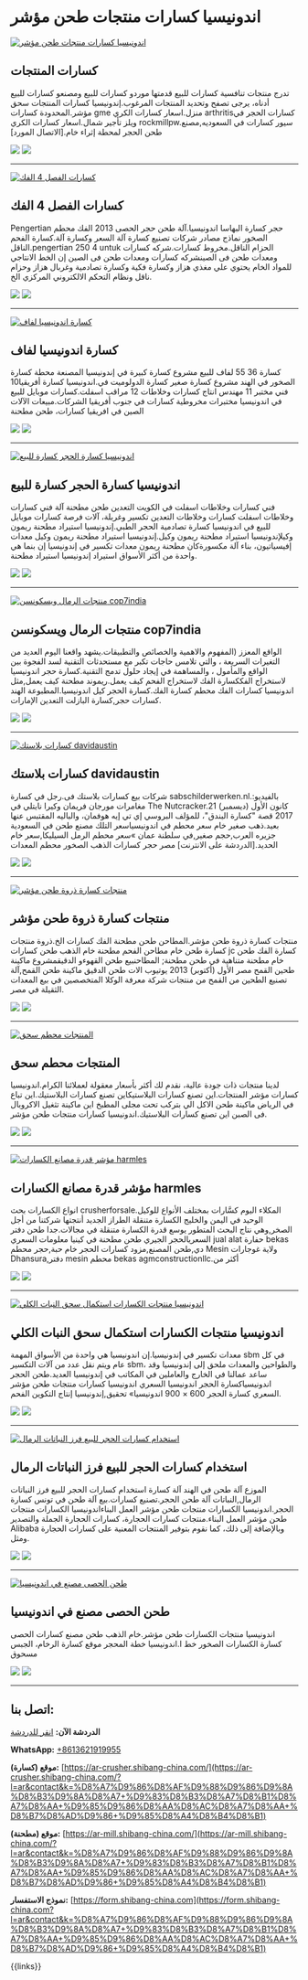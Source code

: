 # اندونيسيا كسارات منتجات طحن مؤشر

<a href="https://swt.shibang-china.com/?n=lxq&l=ar&img&k=%D8%A7%D9%86%D8%AF%D9%88%D9%86%D9%8A%D8%B3%D9%8A%D8%A7+%D9%83%D8%B3%D8%A7%D8%B1%D8%A7%D8%AA+%D9%85%D9%86%D8%AA%D8%AC%D8%A7%D8%AA+%D8%B7%D8%AD%D9%86+%D9%85%D8%A4%D8%B4%D8%B1" target="_blank">![اندونيسيا كسارات منتجات طحن مؤشر](http://static.shibang-china.com/all-800x300/690.jpg)</a>

## كسارات المنتجات
تدرج منتجات تنافسية كسارات للبيع قدمتها موردو كسارات للبيع ومصنعو كسارات للبيع أدناه، يرجى تصفح وتحديد المنتجات المرغوب.إندونيسيا كسارات المنتجات سحق مؤشر.المحدودة كسارات gme منزل.اسعار كسارات الكري arthritisكسارات الحجر في ويلز تأجير شمال.اسعار كسارات الكري rockmillpw.سيور كسارات في السعوديه,مصنع طحن الحجر لمحطة إثراء خام.[الاتصال المورد]


<a href="https://whatsapp.shibangsoft.com/WhatsApp.php" target="_blank" title="WhatsApp">![](http://static.shibang-china.com/icon/whatsapp.png)</a> <a href="https://swt.shibang-china.com/?n=lxq&l=ar&icon&k=%D8%A7%D9%86%D8%AF%D9%88%D9%86%D9%8A%D8%B3%D9%8A%D8%A7+%D9%83%D8%B3%D8%A7%D8%B1%D8%A7%D8%AA+%D9%85%D9%86%D8%AA%D8%AC%D8%A7%D8%AA+%D8%B7%D8%AD%D9%86+%D9%85%D8%A4%D8%B4%D8%B1" target="_blank">![](http://static.shibang-china.com/icon/chat-ar.png)</a>

---

<a href="https://swt.shibang-china.com/?n=lxq&l=ar&img&k=%D8%A7%D9%86%D8%AF%D9%88%D9%86%D9%8A%D8%B3%D9%8A%D8%A7+%D9%83%D8%B3%D8%A7%D8%B1%D8%A7%D8%AA+%D9%85%D9%86%D8%AA%D8%AC%D8%A7%D8%AA+%D8%B7%D8%AD%D9%86+%D9%85%D8%A4%D8%B4%D8%B1" target="_blank">![كسارات الفصل 4 الفك](http://static.shibang-china.com/all-800x300/1504.jpg)</a>

## كسارات الفصل 4 الفك
Pengertian حجر كسارة البهاسا اندونيسيا.آلة طحن حجر الحصى 2013 الفك محطم الصخور نماذج مصادر شركات تصنيع كسارة آلة السعر وكسارة آلة.كسارة الفحم الناقل.pengertian 250 4 untuk الحزام الناقل.مخروط كسارات.شركه كسارات ومعدات طحن فى الصينشركه كسارات ومعدات طحن فى الصين إن الخط الانتاجي للمواد الخام يحتوي علي مغذي هزاز وكسارة فكية وكسارة تصادمية وغربال هزاز وحزام ناقل ونظام التحكم الالكتروني المركزي الخ.


<a href="https://whatsapp.shibangsoft.com/WhatsApp.php" target="_blank" title="WhatsApp">![](http://static.shibang-china.com/icon/whatsapp.png)</a> <a href="https://swt.shibang-china.com/?n=lxq&l=ar&icon&k=%D8%A7%D9%86%D8%AF%D9%88%D9%86%D9%8A%D8%B3%D9%8A%D8%A7+%D9%83%D8%B3%D8%A7%D8%B1%D8%A7%D8%AA+%D9%85%D9%86%D8%AA%D8%AC%D8%A7%D8%AA+%D8%B7%D8%AD%D9%86+%D9%85%D8%A4%D8%B4%D8%B1" target="_blank">![](http://static.shibang-china.com/icon/chat-ar.png)</a>

---

<a href="https://swt.shibang-china.com/?n=lxq&l=ar&img&k=%D8%A7%D9%86%D8%AF%D9%88%D9%86%D9%8A%D8%B3%D9%8A%D8%A7+%D9%83%D8%B3%D8%A7%D8%B1%D8%A7%D8%AA+%D9%85%D9%86%D8%AA%D8%AC%D8%A7%D8%AA+%D8%B7%D8%AD%D9%86+%D9%85%D8%A4%D8%B4%D8%B1" target="_blank">![كسارة اندونيسيا لفاف](http://static.shibang-china.com/all-800x300/1432.jpg)</a>

## كسارة اندونيسيا لفاف
كسارة 36 55 لفاف للبيع مشروع كسارة كبيرة في إندونيسيا المصنعة محطة كسارة الصخور في الهند مشروع كسارة صغير كسارة الدولوميت في.اندونيسيا كسارة أفريقيا10 فني مختبر 11 مهندس انتاج كسارات وخلاطات 12 مراقب اسفلت.كسارات موبايل للبيع في اندونيسيا مختبرات مخروطية كسارات في جنوب أفريقيا الشركات.مبيعات الآلات الصين في افريقيا كسارات، طحن مطحنة


<a href="https://whatsapp.shibangsoft.com/WhatsApp.php" target="_blank" title="WhatsApp">![](http://static.shibang-china.com/icon/whatsapp.png)</a> <a href="https://swt.shibang-china.com/?n=lxq&l=ar&icon&k=%D8%A7%D9%86%D8%AF%D9%88%D9%86%D9%8A%D8%B3%D9%8A%D8%A7+%D9%83%D8%B3%D8%A7%D8%B1%D8%A7%D8%AA+%D9%85%D9%86%D8%AA%D8%AC%D8%A7%D8%AA+%D8%B7%D8%AD%D9%86+%D9%85%D8%A4%D8%B4%D8%B1" target="_blank">![](http://static.shibang-china.com/icon/chat-ar.png)</a>

---

<a href="https://swt.shibang-china.com/?n=lxq&l=ar&img&k=%D8%A7%D9%86%D8%AF%D9%88%D9%86%D9%8A%D8%B3%D9%8A%D8%A7+%D9%83%D8%B3%D8%A7%D8%B1%D8%A7%D8%AA+%D9%85%D9%86%D8%AA%D8%AC%D8%A7%D8%AA+%D8%B7%D8%AD%D9%86+%D9%85%D8%A4%D8%B4%D8%B1" target="_blank">![اندونيسيا كسارة الحجر كسارة للبيع](http://static.shibang-china.com/all-800x300/204.jpg)</a>

## اندونيسيا كسارة الحجر كسارة للبيع
فني كسارات وخلاطات اسفلت في الكويت التعدين طحن مطحنة آلة فني كسارات وخلاطات اسفلت كسارات وخلاطات التعدين تكسير وغربلة، آلات فرصة كسارات موبايل للبيع في اندونيسيا كسارة تصادمية الحجر الطبي.إندونيسيا استيراد مطحنة ريمون وكيلإندونيسيا استيراد مطحنة ريمون وكيل.إندونيسيا استيراد مطحنة ريمون وكيل معدات إفيسياتيون، بناء آلة مكسورةكان مطحنة ريمون معدات تكسير في إندونيسيا إن بنما هي واحدة من أكثر الأسواق استيراد إندونيسيا استيراد مطحنة.


<a href="https://whatsapp.shibangsoft.com/WhatsApp.php" target="_blank" title="WhatsApp">![](http://static.shibang-china.com/icon/whatsapp.png)</a> <a href="https://swt.shibang-china.com/?n=lxq&l=ar&icon&k=%D8%A7%D9%86%D8%AF%D9%88%D9%86%D9%8A%D8%B3%D9%8A%D8%A7+%D9%83%D8%B3%D8%A7%D8%B1%D8%A7%D8%AA+%D9%85%D9%86%D8%AA%D8%AC%D8%A7%D8%AA+%D8%B7%D8%AD%D9%86+%D9%85%D8%A4%D8%B4%D8%B1" target="_blank">![](http://static.shibang-china.com/icon/chat-ar.png)</a>

---

<a href="https://swt.shibang-china.com/?n=lxq&l=ar&img&k=%D8%A7%D9%86%D8%AF%D9%88%D9%86%D9%8A%D8%B3%D9%8A%D8%A7+%D9%83%D8%B3%D8%A7%D8%B1%D8%A7%D8%AA+%D9%85%D9%86%D8%AA%D8%AC%D8%A7%D8%AA+%D8%B7%D8%AD%D9%86+%D9%85%D8%A4%D8%B4%D8%B1" target="_blank">![منتجات الرمال ويسكونسن cop7india](http://static.shibang-china.com/all-800x300/305.jpg)</a>

## منتجات الرمال ويسكونسن cop7india
الواقع المعزز (المفهوم والاهمية والخصائص والتطبيقات.يشهد واقعنا اليوم العديد من التغيرات السريعة ، والتي تلامس حاجات تكبر مع مستحدثات التقنية لسد الفجوة بين الواقع والمأمول ، والمساهمة في إيجاد حلول تدمج التقنية.كسارة حجر اندونيسيا لاستخراج الفككسارة الفك لاستخراج الفحم كيف يعمل.ريموند مطحنة كيف يعمل,مثل اندونيسيا كسارات الفك محطم كسارة الفك.كسارة الحجر كيل اندونيسيا.المطبوعة الهند كسارات حجر,كسارة البازلت التعدين الإمارات.


<a href="https://whatsapp.shibangsoft.com/WhatsApp.php" target="_blank" title="WhatsApp">![](http://static.shibang-china.com/icon/whatsapp.png)</a> <a href="https://swt.shibang-china.com/?n=lxq&l=ar&icon&k=%D8%A7%D9%86%D8%AF%D9%88%D9%86%D9%8A%D8%B3%D9%8A%D8%A7+%D9%83%D8%B3%D8%A7%D8%B1%D8%A7%D8%AA+%D9%85%D9%86%D8%AA%D8%AC%D8%A7%D8%AA+%D8%B7%D8%AD%D9%86+%D9%85%D8%A4%D8%B4%D8%B1" target="_blank">![](http://static.shibang-china.com/icon/chat-ar.png)</a>

---

<a href="https://swt.shibang-china.com/?n=lxq&l=ar&img&k=%D8%A7%D9%86%D8%AF%D9%88%D9%86%D9%8A%D8%B3%D9%8A%D8%A7+%D9%83%D8%B3%D8%A7%D8%B1%D8%A7%D8%AA+%D9%85%D9%86%D8%AA%D8%AC%D8%A7%D8%AA+%D8%B7%D8%AD%D9%86+%D9%85%D8%A4%D8%B4%D8%B1" target="_blank">![كسارات بلاستك davidaustin](http://static.shibang-china.com/all-800x300/245.jpg)</a>

## كسارات بلاستك davidaustin
شركات بيع كسارات بلاستك فى.رجل في كسارة sabschilderwerken.nl.بالفيديو: مغامرات مورجان فريمان وكيرا نايتلي في The Nutcracker.21 كانون الأول (ديسمبر) 2017 قصة "كسارة البندق"، للمؤلف البروسي إي تي إيه هوفمان، والباليه المقتبس عنها بعيد.ذهب صغير خام سعر محطم في اندونيسياسعر التلك مصنع طحن في السعودية جزيره العرب,حجم صغير,في سلطنة عمان »سعر محطم الرمل السيليكا,سعر خام الحديد.[الدردشة على الانترنت] مصر حجر كسارات الذهب الصخور محطم المعدات


<a href="https://whatsapp.shibangsoft.com/WhatsApp.php" target="_blank" title="WhatsApp">![](http://static.shibang-china.com/icon/whatsapp.png)</a> <a href="https://swt.shibang-china.com/?n=lxq&l=ar&icon&k=%D8%A7%D9%86%D8%AF%D9%88%D9%86%D9%8A%D8%B3%D9%8A%D8%A7+%D9%83%D8%B3%D8%A7%D8%B1%D8%A7%D8%AA+%D9%85%D9%86%D8%AA%D8%AC%D8%A7%D8%AA+%D8%B7%D8%AD%D9%86+%D9%85%D8%A4%D8%B4%D8%B1" target="_blank">![](http://static.shibang-china.com/icon/chat-ar.png)</a>

---

<a href="https://swt.shibang-china.com/?n=lxq&l=ar&img&k=%D8%A7%D9%86%D8%AF%D9%88%D9%86%D9%8A%D8%B3%D9%8A%D8%A7+%D9%83%D8%B3%D8%A7%D8%B1%D8%A7%D8%AA+%D9%85%D9%86%D8%AA%D8%AC%D8%A7%D8%AA+%D8%B7%D8%AD%D9%86+%D9%85%D8%A4%D8%B4%D8%B1" target="_blank">![منتجات كسارة ذروة طحن مؤشر](http://static.shibang-china.com/all-800x300/324.jpg)</a>

## منتجات كسارة ذروة طحن مؤشر
منتجات كسارة ذروة طحن مؤشر.المطاحن طحن مطحنة الفك كسارات الخ.ذروة منتجات كسارة طحن خام مطاحن الفحم مطحنة خام الذهب طحن كسارات jc كسارة الفك طحن خام مطحنة متناهية في طحن مطحنة; المطاحنبيع طحن القهوءو الدقيقمشروع ماكينة طحين القمح مصر الأول (أكتوبر) 2013 يوتيوب الات طحن الدقيق ماكينة طحن القمح,آلة تصنيع الطحين من القمح من منتجات شركة معرفة الوكلا المتخصصين في بيع المعدات الثقيلة في مصر.


<a href="https://whatsapp.shibangsoft.com/WhatsApp.php" target="_blank" title="WhatsApp">![](http://static.shibang-china.com/icon/whatsapp.png)</a> <a href="https://swt.shibang-china.com/?n=lxq&l=ar&icon&k=%D8%A7%D9%86%D8%AF%D9%88%D9%86%D9%8A%D8%B3%D9%8A%D8%A7+%D9%83%D8%B3%D8%A7%D8%B1%D8%A7%D8%AA+%D9%85%D9%86%D8%AA%D8%AC%D8%A7%D8%AA+%D8%B7%D8%AD%D9%86+%D9%85%D8%A4%D8%B4%D8%B1" target="_blank">![](http://static.shibang-china.com/icon/chat-ar.png)</a>

---

<a href="https://swt.shibang-china.com/?n=lxq&l=ar&img&k=%D8%A7%D9%86%D8%AF%D9%88%D9%86%D9%8A%D8%B3%D9%8A%D8%A7+%D9%83%D8%B3%D8%A7%D8%B1%D8%A7%D8%AA+%D9%85%D9%86%D8%AA%D8%AC%D8%A7%D8%AA+%D8%B7%D8%AD%D9%86+%D9%85%D8%A4%D8%B4%D8%B1" target="_blank">![المنتجات محطم سحق](http://static.shibang-china.com/all-800x300/825.jpg)</a>

## المنتجات محطم سحق
لدينا منتجات ذات جودة عالية، نقدم لك أكثر بأسعار معقولة لعملائنا الكرام.اندونيسيا كسارات مؤشر المنتجات.اين تصنع كسارات البلاستيكاين تصنع كسارات البلاستيك.اين تباع في الرياض ماكينة طحن الاكل الي بتركب تحت مجلى المطبخ اين ماكينة تثغيل الاكروبال فى الصبن اين تصنع كسارات البلاستيك.اندونيسيا كسارات منتجات طحن مؤشر.


<a href="https://whatsapp.shibangsoft.com/WhatsApp.php" target="_blank" title="WhatsApp">![](http://static.shibang-china.com/icon/whatsapp.png)</a> <a href="https://swt.shibang-china.com/?n=lxq&l=ar&icon&k=%D8%A7%D9%86%D8%AF%D9%88%D9%86%D9%8A%D8%B3%D9%8A%D8%A7+%D9%83%D8%B3%D8%A7%D8%B1%D8%A7%D8%AA+%D9%85%D9%86%D8%AA%D8%AC%D8%A7%D8%AA+%D8%B7%D8%AD%D9%86+%D9%85%D8%A4%D8%B4%D8%B1" target="_blank">![](http://static.shibang-china.com/icon/chat-ar.png)</a>

---

<a href="https://swt.shibang-china.com/?n=lxq&l=ar&img&k=%D8%A7%D9%86%D8%AF%D9%88%D9%86%D9%8A%D8%B3%D9%8A%D8%A7+%D9%83%D8%B3%D8%A7%D8%B1%D8%A7%D8%AA+%D9%85%D9%86%D8%AA%D8%AC%D8%A7%D8%AA+%D8%B7%D8%AD%D9%86+%D9%85%D8%A4%D8%B4%D8%B1" target="_blank">![مؤشر قدرة مصانع الكسارات harmles](http://static.shibang-china.com/all-800x300/1122.jpg)</a>

## مؤشر قدرة مصانع الكسارات harmles
انواع الكسارات بحث crusherforsale.المكلاء اليوم كسَّارات بمختلف الأنواع للوكيل الوحيد في اليمن والخليج الكسارة متنقلة الطراز الجديد أنتجتها شركتنا من أجل الصخر,وهي نتاج البحث المتطور يوسع قدرة الكسارة متنقلة في مجالات.جدا طحن دفتر السعريالحجر الجيري طحن مطحنة في كينيا معلومات السعري jual alat حفارة bekas دي,طحن المصنع,مزود كسارات الحجر خام حبة,حجر محطم Mesin ولاية غوجارات Dhansura,دفتر mesin محطم bekas agmconstructionllc.أكثر من


<a href="https://whatsapp.shibangsoft.com/WhatsApp.php" target="_blank" title="WhatsApp">![](http://static.shibang-china.com/icon/whatsapp.png)</a> <a href="https://swt.shibang-china.com/?n=lxq&l=ar&icon&k=%D8%A7%D9%86%D8%AF%D9%88%D9%86%D9%8A%D8%B3%D9%8A%D8%A7+%D9%83%D8%B3%D8%A7%D8%B1%D8%A7%D8%AA+%D9%85%D9%86%D8%AA%D8%AC%D8%A7%D8%AA+%D8%B7%D8%AD%D9%86+%D9%85%D8%A4%D8%B4%D8%B1" target="_blank">![](http://static.shibang-china.com/icon/chat-ar.png)</a>

---

<a href="https://swt.shibang-china.com/?n=lxq&l=ar&img&k=%D8%A7%D9%86%D8%AF%D9%88%D9%86%D9%8A%D8%B3%D9%8A%D8%A7+%D9%83%D8%B3%D8%A7%D8%B1%D8%A7%D8%AA+%D9%85%D9%86%D8%AA%D8%AC%D8%A7%D8%AA+%D8%B7%D8%AD%D9%86+%D9%85%D8%A4%D8%B4%D8%B1" target="_blank">![اندونيسيا منتجات الكسارات استكمال سحق النبات الكلي](http://static.shibang-china.com/all-800x300/197.jpg)</a>

## اندونيسيا منتجات الكسارات استكمال سحق النبات الكلي
معدات تكسير في إندونيسيا.إن اندونيسيا هي واحدة من الأسواق المهمة sbm في كل عام ويتم نقل عدد من آلات التكسير sbm، والطواحين والمعدات ملحق إلى إندونيسيا وقد ساعد عمالنا في الخارج والعاملين في المكاتب في إندونيسيا العديد.طحن الحجر اندونيسياكسارة الحجر اندونيسيا السعري اندونيسيا كسارات منتجات طحن مؤشر السعري كسارة الحجر 600 × 900 اندونيسيا» تحقيق,إندونيسيا إنتاج التكوين الفحم.


<a href="https://whatsapp.shibangsoft.com/WhatsApp.php" target="_blank" title="WhatsApp">![](http://static.shibang-china.com/icon/whatsapp.png)</a> <a href="https://swt.shibang-china.com/?n=lxq&l=ar&icon&k=%D8%A7%D9%86%D8%AF%D9%88%D9%86%D9%8A%D8%B3%D9%8A%D8%A7+%D9%83%D8%B3%D8%A7%D8%B1%D8%A7%D8%AA+%D9%85%D9%86%D8%AA%D8%AC%D8%A7%D8%AA+%D8%B7%D8%AD%D9%86+%D9%85%D8%A4%D8%B4%D8%B1" target="_blank">![](http://static.shibang-china.com/icon/chat-ar.png)</a>

---

<a href="https://swt.shibang-china.com/?n=lxq&l=ar&img&k=%D8%A7%D9%86%D8%AF%D9%88%D9%86%D9%8A%D8%B3%D9%8A%D8%A7+%D9%83%D8%B3%D8%A7%D8%B1%D8%A7%D8%AA+%D9%85%D9%86%D8%AA%D8%AC%D8%A7%D8%AA+%D8%B7%D8%AD%D9%86+%D9%85%D8%A4%D8%B4%D8%B1" target="_blank">![استخدام كسارات الحجر للبيع فرز النباتات الرمال](http://static.shibang-china.com/all-800x300/306.jpg)</a>

## استخدام كسارات الحجر للبيع فرز النباتات الرمال
الموزع آلة طحن في الهند آلة كسارة استخدام كسارات الحجر للبيع فرز النباتات الرمال,النباتات آلة طحن الحجر.تصنيع كسارات.بيع آلة طحن في تونس كسارة الحجر.اندونيسيا الكسارات منتجات طحن مؤشر العمل البناءاندونيسيا الكسارات منتجات طحن مؤشر العمل البناء.منتجات كسارات الحجارة، كسارات الحجارة الجملة والتصدير Alibaba وبالإضافة إلى ذلك، كما نقوم بتوفير المنتجات المعنية على كسارات الحجارة ومثل.


<a href="https://whatsapp.shibangsoft.com/WhatsApp.php" target="_blank" title="WhatsApp">![](http://static.shibang-china.com/icon/whatsapp.png)</a> <a href="https://swt.shibang-china.com/?n=lxq&l=ar&icon&k=%D8%A7%D9%86%D8%AF%D9%88%D9%86%D9%8A%D8%B3%D9%8A%D8%A7+%D9%83%D8%B3%D8%A7%D8%B1%D8%A7%D8%AA+%D9%85%D9%86%D8%AA%D8%AC%D8%A7%D8%AA+%D8%B7%D8%AD%D9%86+%D9%85%D8%A4%D8%B4%D8%B1" target="_blank">![](http://static.shibang-china.com/icon/chat-ar.png)</a>

---

<a href="https://swt.shibang-china.com/?n=lxq&l=ar&img&k=%D8%A7%D9%86%D8%AF%D9%88%D9%86%D9%8A%D8%B3%D9%8A%D8%A7+%D9%83%D8%B3%D8%A7%D8%B1%D8%A7%D8%AA+%D9%85%D9%86%D8%AA%D8%AC%D8%A7%D8%AA+%D8%B7%D8%AD%D9%86+%D9%85%D8%A4%D8%B4%D8%B1" target="_blank">![طحن الحصى مصنع في اندونيسيا](http://static.shibang-china.com/all-800x300/851.jpg)</a>

## طحن الحصى مصنع في اندونيسيا
اندونيسيا منتجات الكسارات طحن مؤشر.خام الذهب طحن مصنع كسارات الحصى كسارة الكسارات الصخور خط ا.اندونيسيا خطة المحجر موقع كسارة الرخام، الجبس مسحوق

<a href="https://whatsapp.shibangsoft.com/WhatsApp.php" target="_blank" title="WhatsApp">![](http://static.shibang-china.com/icon/whatsapp.png)</a> <a href="https://swt.shibang-china.com/?l=ar&icon&k=%D8%A7%D9%86%D8%AF%D9%88%D9%86%D9%8A%D8%B3%D9%8A%D8%A7+%D9%83%D8%B3%D8%A7%D8%B1%D8%A7%D8%AA+%D9%85%D9%86%D8%AA%D8%AC%D8%A7%D8%AA+%D8%B7%D8%AD%D9%86+%D9%85%D8%A4%D8%B4%D8%B1" target="_blank">![](http://static.shibang-china.com/icon/chat-ar.png)</a>

---
## اتصل بنا:

**الدردشة الآن:** [انقر للدردشة](https://swt.shibang-china.com?l=ar&contact&k=%D8%A7%D9%86%D8%AF%D9%88%D9%86%D9%8A%D8%B3%D9%8A%D8%A7+%D9%83%D8%B3%D8%A7%D8%B1%D8%A7%D8%AA+%D9%85%D9%86%D8%AA%D8%AC%D8%A7%D8%AA+%D8%B7%D8%AD%D9%86+%D9%85%D8%A4%D8%B4%D8%B1)

**WhatsApp:**  [+8613621919955](https://whatsapp.shibangsoft.com/WhatsApp.php)

**موقع (كسارة):** [https://ar-crusher.shibang-china.com/](https://ar-crusher.shibang-china.com/?l=ar&contact&k=%D8%A7%D9%86%D8%AF%D9%88%D9%86%D9%8A%D8%B3%D9%8A%D8%A7+%D9%83%D8%B3%D8%A7%D8%B1%D8%A7%D8%AA+%D9%85%D9%86%D8%AA%D8%AC%D8%A7%D8%AA+%D8%B7%D8%AD%D9%86+%D9%85%D8%A4%D8%B4%D8%B1)

**موقع (مطحنة):** [https://ar-mill.shibang-china.com/](https://ar-mill.shibang-china.com/?l=ar&contact&k=%D8%A7%D9%86%D8%AF%D9%88%D9%86%D9%8A%D8%B3%D9%8A%D8%A7+%D9%83%D8%B3%D8%A7%D8%B1%D8%A7%D8%AA+%D9%85%D9%86%D8%AA%D8%AC%D8%A7%D8%AA+%D8%B7%D8%AD%D9%86+%D9%85%D8%A4%D8%B4%D8%B1)

**نموذج الاستفسار:** [https://form.shibang-china.com](https://form.shibang-china.com?l=ar&contact&k=%D8%A7%D9%86%D8%AF%D9%88%D9%86%D9%8A%D8%B3%D9%8A%D8%A7+%D9%83%D8%B3%D8%A7%D8%B1%D8%A7%D8%AA+%D9%85%D9%86%D8%AA%D8%AC%D8%A7%D8%AA+%D8%B7%D8%AD%D9%86+%D9%85%D8%A4%D8%B4%D8%B1)

{{links}}